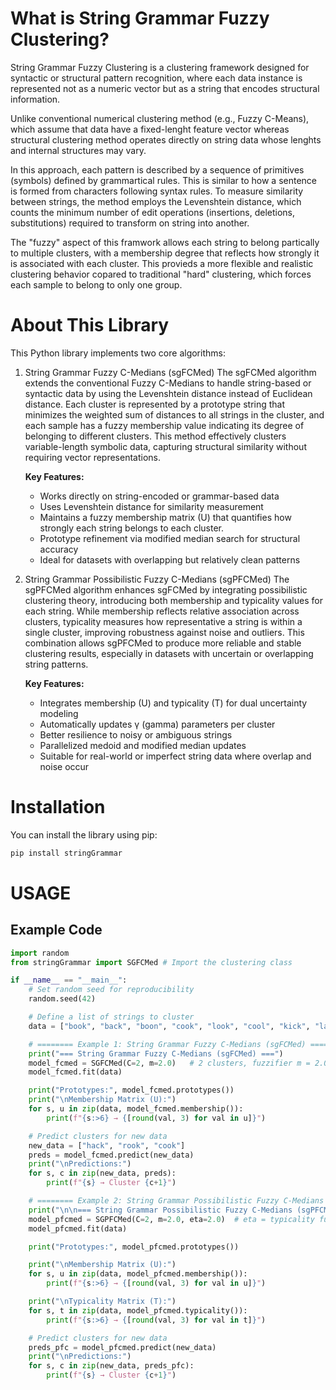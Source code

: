 <!-- # Simple Stats

A simple Python library for basic statistical calculations.

## Features

- Calculate mean
- Calculate median
- Calculate mode
- Calculate standard deviation

## Installation

You can install the library using pip:

```bash
pip install .

## Usage
from common_stats import mean, median, mode, standard_deviation

data = [1, 2, 3, 4, 5]

print("Mean:", mean(data))
print("Median:", median(data))
print("Mode:", mode(data))
print("Standard Deviation:", standard_deviation(data)) -->

# What is String Grammar Fuzzy Clustering?

String Grammar Fuzzy Clustering is a clustering framework designed for syntactic or structural pattern recognition, where each data instance is represented not as a numeric vector but as a string that encodes structural information.

Unlike conventional numerical clustering method (e.g., Fuzzy C-Means), which assume that data have a fixed-lenght feature vector whereas structural clustering method operates directly on string data whose lenghts and internal structures may vary.

In this approach, each pattern is described by a sequence of primitives (symbols) defined by grammartical rules. This is similar to how a sentence is formed from characters following syntax rules.
To measure similarity between strings, the method employs the Levenshtein distance, which counts the minimum number of edit operations (insertions, deletions, substitutions) required to transform on string into another.

The "fuzzy" aspect of this framwork allows each string to belong partically to multiple clusters, with a membership degree that reflects how strongly it is associated with each cluster. This provieds a more flexible and realistic clustering behavior copared to traditional "hard" clustering, which forces each sample to belong to only one group.

# About This Library

This Python library implements two core algorithms:

1. String Grammar Fuzzy C-Medians (sgFCMed)
The sgFCMed algorithm extends the conventional Fuzzy C-Medians to handle string-based or syntactic data by using the Levenshtein distance instead of Euclidean distance. Each cluster is represented by a prototype string that minimizes the weighted sum of distances to all strings in the cluster, and each sample has a fuzzy membership value indicating its degree of belonging to different clusters. This method effectively clusters variable-length symbolic data, capturing structural similarity without requiring vector representations.

    **Key Features:** 
    - Works directly on string-encoded or grammar-based data
    - Uses Levenshtein distance for similarity measurement
    - Maintains a fuzzy membership matrix (U) that quantifies how strongly each string belongs to each cluster.
    - Prototype refinement via modified median search for structural accuracy
    - Ideal for datasets with overlapping but relatively clean patterns

2. String Grammar Possibilistic Fuzzy C-Medians (sgPFCMed)
The sgPFCMed algorithm enhances sgFCMed by integrating possibilistic clustering theory, introducing both membership and typicality values for each string. While membership reflects relative association across clusters, typicality measures how representative a string is within a single cluster, improving robustness against noise and outliers. This combination allows sgPFCMed to produce more reliable and stable clustering results, especially in datasets with uncertain or overlapping string patterns.

    **Key Features:** 
    - Integrates membership (U) and typicality (T) for dual uncertainty modeling
    - Automatically updates γ (gamma) parameters per cluster
    - Better resilience to noisy or ambiguous strings
    - Parallelized medoid and modified median updates
    - Suitable for real-world or imperfect string data where overlap and noise occur

# Installation

You can install the library using pip:

```bash
pip install stringGrammar
```

# USAGE

## Example Code

```python
import random
from stringGrammar import SGFCMed # Import the clustering class

if __name__ == "__main__":
    # Set random seed for reproducibility
    random.seed(42)

    # Define a list of strings to cluster
    data = ["book", "back", "boon", "cook", "look", "cool", "kick", "lack", "rack", "tack"]

    # ======== Example 1: String Grammar Fuzzy C-Medians (sgFCMed) ========
    print("=== String Grammar Fuzzy C-Medians (sgFCMed) ===")
    model_fcmed = SGFCMed(C=2, m=2.0)   # 2 clusters, fuzzifier m = 2.0
    model_fcmed.fit(data)

    print("Prototypes:", model_fcmed.prototypes())
    print("\nMembership Matrix (U):")
    for s, u in zip(data, model_fcmed.membership()):
        print(f"{s:>6} → {[round(val, 3) for val in u]}")

    # Predict clusters for new data
    new_data = ["hack", "rook", "cook"]
    preds = model_fcmed.predict(new_data)
    print("\nPredictions:")
    for s, c in zip(new_data, preds):
        print(f"{s} → Cluster {c+1}")

    # ======== Example 2: String Grammar Possibilistic Fuzzy C-Medians (sgPFCMed) ========
    print("\n\n=== String Grammar Possibilistic Fuzzy C-Medians (sgPFCMed) ===")
    model_pfcmed = SGPFCMed(C=2, m=2.0, eta=2.0)  # eta = typicality fuzzifier
    model_pfcmed.fit(data)

    print("Prototypes:", model_pfcmed.prototypes())

    print("\nMembership Matrix (U):")
    for s, u in zip(data, model_pfcmed.membership()):
        print(f"{s:>6} → {[round(val, 3) for val in u]}")

    print("\nTypicality Matrix (T):")
    for s, t in zip(data, model_pfcmed.typicality()):
        print(f"{s:>6} → {[round(val, 3) for val in t]}")

    # Predict clusters for new data
    preds_pfc = model_pfcmed.predict(new_data)
    print("\nPredictions:")
    for s, c in zip(new_data, preds_pfc):
        print(f"{s} → Cluster {c+1}")